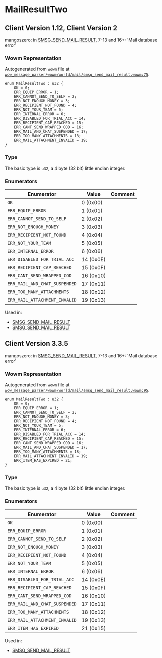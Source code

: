 # MailResultTwo

## Client Version 1.12, Client Version 2

mangoszero: in [SMSG_SEND_MAIL_RESULT](./smsg_send_mail_result.md), 7-13 and 16+: 'Mail database error'

### Wowm Representation

Autogenerated from `wowm` file at [`wow_message_parser/wowm/world/mail/smsg_send_mail_result.wowm:75`](https://github.com/gtker/wow_messages/tree/main/wow_message_parser/wowm/world/mail/smsg_send_mail_result.wowm#L75).

```rust,ignore
enum MailResultTwo : u32 {
    OK = 0;
    ERR_EQUIP_ERROR = 1;
    ERR_CANNOT_SEND_TO_SELF = 2;
    ERR_NOT_ENOUGH_MONEY = 3;
    ERR_RECIPIENT_NOT_FOUND = 4;
    ERR_NOT_YOUR_TEAM = 5;
    ERR_INTERNAL_ERROR = 6;
    ERR_DISABLED_FOR_TRIAL_ACC = 14;
    ERR_RECIPIENT_CAP_REACHED = 15;
    ERR_CANT_SEND_WRAPPED_COD = 16;
    ERR_MAIL_AND_CHAT_SUSPENDED = 17;
    ERR_TOO_MANY_ATTACHMENTS = 18;
    ERR_MAIL_ATTACHMENT_INVALID = 19;
}
```
### Type
The basic type is `u32`, a 4 byte (32 bit) little endian integer.
### Enumerators
| Enumerator | Value  | Comment |
| --------- | -------- | ------- |
| `OK` | 0 (0x00) |  |
| `ERR_EQUIP_ERROR` | 1 (0x01) |  |
| `ERR_CANNOT_SEND_TO_SELF` | 2 (0x02) |  |
| `ERR_NOT_ENOUGH_MONEY` | 3 (0x03) |  |
| `ERR_RECIPIENT_NOT_FOUND` | 4 (0x04) |  |
| `ERR_NOT_YOUR_TEAM` | 5 (0x05) |  |
| `ERR_INTERNAL_ERROR` | 6 (0x06) |  |
| `ERR_DISABLED_FOR_TRIAL_ACC` | 14 (0x0E) |  |
| `ERR_RECIPIENT_CAP_REACHED` | 15 (0x0F) |  |
| `ERR_CANT_SEND_WRAPPED_COD` | 16 (0x10) |  |
| `ERR_MAIL_AND_CHAT_SUSPENDED` | 17 (0x11) |  |
| `ERR_TOO_MANY_ATTACHMENTS` | 18 (0x12) |  |
| `ERR_MAIL_ATTACHMENT_INVALID` | 19 (0x13) |  |

Used in:
* [SMSG_SEND_MAIL_RESULT](smsg_send_mail_result.md)
* [SMSG_SEND_MAIL_RESULT](smsg_send_mail_result.md)

## Client Version 3.3.5

mangoszero: in [SMSG_SEND_MAIL_RESULT](./smsg_send_mail_result.md), 7-13 and 16+: 'Mail database error'

### Wowm Representation

Autogenerated from `wowm` file at [`wow_message_parser/wowm/world/mail/smsg_send_mail_result.wowm:95`](https://github.com/gtker/wow_messages/tree/main/wow_message_parser/wowm/world/mail/smsg_send_mail_result.wowm#L95).

```rust,ignore
enum MailResultTwo : u32 {
    OK = 0;
    ERR_EQUIP_ERROR = 1;
    ERR_CANNOT_SEND_TO_SELF = 2;
    ERR_NOT_ENOUGH_MONEY = 3;
    ERR_RECIPIENT_NOT_FOUND = 4;
    ERR_NOT_YOUR_TEAM = 5;
    ERR_INTERNAL_ERROR = 6;
    ERR_DISABLED_FOR_TRIAL_ACC = 14;
    ERR_RECIPIENT_CAP_REACHED = 15;
    ERR_CANT_SEND_WRAPPED_COD = 16;
    ERR_MAIL_AND_CHAT_SUSPENDED = 17;
    ERR_TOO_MANY_ATTACHMENTS = 18;
    ERR_MAIL_ATTACHMENT_INVALID = 19;
    ERR_ITEM_HAS_EXPIRED = 21;
}
```
### Type
The basic type is `u32`, a 4 byte (32 bit) little endian integer.
### Enumerators
| Enumerator | Value  | Comment |
| --------- | -------- | ------- |
| `OK` | 0 (0x00) |  |
| `ERR_EQUIP_ERROR` | 1 (0x01) |  |
| `ERR_CANNOT_SEND_TO_SELF` | 2 (0x02) |  |
| `ERR_NOT_ENOUGH_MONEY` | 3 (0x03) |  |
| `ERR_RECIPIENT_NOT_FOUND` | 4 (0x04) |  |
| `ERR_NOT_YOUR_TEAM` | 5 (0x05) |  |
| `ERR_INTERNAL_ERROR` | 6 (0x06) |  |
| `ERR_DISABLED_FOR_TRIAL_ACC` | 14 (0x0E) |  |
| `ERR_RECIPIENT_CAP_REACHED` | 15 (0x0F) |  |
| `ERR_CANT_SEND_WRAPPED_COD` | 16 (0x10) |  |
| `ERR_MAIL_AND_CHAT_SUSPENDED` | 17 (0x11) |  |
| `ERR_TOO_MANY_ATTACHMENTS` | 18 (0x12) |  |
| `ERR_MAIL_ATTACHMENT_INVALID` | 19 (0x13) |  |
| `ERR_ITEM_HAS_EXPIRED` | 21 (0x15) |  |

Used in:
* [SMSG_SEND_MAIL_RESULT](smsg_send_mail_result.md)

